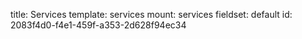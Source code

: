 title: Services
template: services
mount: services
fieldset: default
id: 2083f4d0-f4e1-459f-a353-2d628f94ec34
